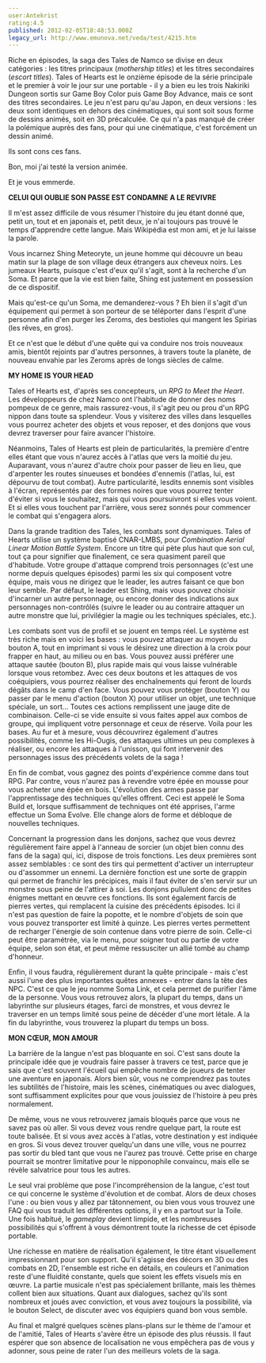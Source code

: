 ```yaml
---
user:Antekrist
rating:4.5
published: 2012-02-05T18:48:53.000Z
legacy_url: http://www.emunova.net/veda/test/4215.htm
---
```

Riche en épisodes, la saga des Tales de Namco se divise en deux catégories : les titres principaux (_mothership titles_) et les titres secondaires (_escort titles_). Tales of Hearts est le onzième épisode de la série principale et le premier à voir le jour sur une portable - il y a bien eu les trois Nakiriki Dungeon sortis sur Game Boy Color puis Game Boy Advance, mais ce sont des titres secondaires. Le jeu n'est paru qu'au Japon, en deux versions : les deux sont identiques en dehors des cinématiques, qui sont soit sous forme de dessins animés, soit en 3D précalculée. Ce qui n'a pas manqué de créer la polémique auprès des fans, pour qui une cinématique, c'est forcément un dessin animé.  

Ils sont cons ces fans.  

Bon, moi j'ai testé la version animée.  

Et je vous emmerde.  

  

**CELUI QUI OUBLIE SON PASSE EST CONDAMNE A LE REVIVRE**  

Il m'est assez difficile de vous résumer l'histoire du jeu étant donné que, petit un, tout et en japonais et, petit deux, je n'ai toujours pas trouvé le temps d'apprendre cette langue. Mais Wikipédia est mon ami, et je lui laisse la parole.  

Vous incarnez Shing Meteoryte, un jeune homme qui découvre un beau matin sur la plage de son village deux étrangers aux cheveux noirs. Les jumeaux Hearts, puisque c'est d'eux qu'il s'agit, sont à la recherche d'un Soma. Et parce que la vie est bien faite, Shing est justement en possession de ce dispositif.  

Mais qu'est-ce qu'un Soma, me demanderez-vous ? Eh bien il s'agit d'un équipement qui permet à son porteur de se téléporter dans l'esprit d'une personne afin d'en purger les Zeroms, des bestioles qui mangent les Spirias (les rêves, en gros).  

Et ce n'est que le début d'une quête qui va conduire nos trois nouveaux amis, bientôt rejoints par d'autres personnes, à travers toute la planète, de nouveau envahie par les Zeroms après de longs siècles de calme.  

  

**MY HOME IS YOUR HEAD**  

Tales of Hearts est, d'après ses concepteurs, un _RPG to Meet the Heart_. Les développeurs de chez Namco ont l'habitude de donner des noms pompeux de ce genre, mais rassurez-vous, il s'agit peu ou prou d'un RPG nippon dans toute sa splendeur. Vous y visiterez des villes dans lesquelles vous pourrez acheter des objets et vous reposer, et des donjons que vous devrez traverser pour faire avancer l'histoire.  

Néanmoins, Tales of Hearts est plein de particularités, la première d'entre elles étant que vous n'aurez accès à l'atlas que vers la moitié du jeu. Auparavant, vous n'aurez d'autre choix pour passer de lieu en lieu, que d'arpenter les routes sinueuses et bondées d'ennemis (l'atlas, lui, est dépourvu de tout combat). Autre particularité, lesdits ennemis sont visibles à l'écran, représentés par des formes noires que vous pourrez tenter d'éviter si vous le souhaitez, mais qui vous poursuivront si elles vous voient. Et si elles vous touchent par l'arrière, vous serez sonnés pour commencer le combat qui s'engagera alors.  

Dans la grande tradition des Tales, les combats sont dynamiques. Tales of Hearts utilise un système baptisé CNAR-LMBS, pour _Combination Aerial Linear Motion Battle System_. Encore un titre qui pète plus haut que son cul, tout ça pour signifier que finalement, ce sera quasiment pareil que d'habitude. Votre groupe d'attaque comprend trois personnages (c'est une norme depuis quelques épisodes) parmi les six qui composent votre équipe, mais vous ne dirigez que le leader, les autres faisant ce que bon leur semble. Par défaut, le leader est Shing, mais vous pouvez choisir d'incarner un autre personnage, ou encore donner des indications aux personnages non-contrôlés (suivre le leader ou au contraire attaquer un autre monstre que lui, privilégier la magie ou les techniques spéciales, etc.).  

Les combats sont vus de profil et se jouent en temps réel. Le système est très riche mais en voici les bases : vous pouvez attaquer au moyen du bouton A, tout en imprimant si vous le désirez une direction à la croix pour frapper en haut, au milieu ou en bas. Vous pouvez aussi préférer une attaque sautée (bouton B), plus rapide mais qui vous laisse vulnérable lorsque vous retombez. Avec ces deux boutons et les attaques de vos coéquipiers, vous pourrez réaliser des enchaînements qui feront de lourds dégâts dans le camp d'en face. Vous pouvez vous protéger (bouton Y) ou passer par le menu d'action (bouton X) pour utiliser un objet, une technique spéciale, un sort... Toutes ces actions remplissent une jauge dite de combinaison. Celle-ci se vide ensuite si vous faites appel aux combos de groupe, qui impliquent votre personnage et ceux de réserve. Voila pour les bases. Au fur et à mesure, vous découvrirez également d'autres possibilités, comme les Hi-Ougis, des attaques ultimes un peu complexes à réaliser, ou encore les attaques à l'unisson, qui font intervenir des personnages issus des précédents volets de la saga !  

En fin de combat, vous gagnez des points d'expérience comme dans tout RPG. Par contre, vous n'aurez pas à revendre votre épée en mousse pour vous acheter une épée en bois. L'évolution des armes passe par l'apprentissage des techniques qu'elles offrent. Ceci est appelé le Soma Build et, lorsque suffisamment de techniques ont été apprises, l'arme effectue un Soma Evolve. Elle change alors de forme et débloque de nouvelles techniques.  

Concernant la progression dans les donjons, sachez que vous devrez régulièrement faire appel à l'anneau de sorcier (un objet bien connu des fans de la saga) qui, ici, dispose de trois fonctions. Les deux premières sont assez semblables : ce sont des tirs qui permettent d'activer un interrupteur ou d'assommer un ennemi. La dernière fonction est une sorte de grappin qui permet de franchir les précipices, mais il faut éviter de s'en servir sur un monstre sous peine de l'attirer à soi. Les donjons pullulent donc de petites énigmes mettant en œuvre ces fonctions. Ils sont également farcis de pierres vertes, qui remplacent la cuisine des précédents épisodes. Ici il n'est pas question de faire la popotte, et le nombre d'objets de soin que vous pouvez transporter est limité à quinze. Les pierres vertes permettent de recharger l'énergie de soin contenue dans votre pierre de soin. Celle-ci peut être paramétrée, via le menu, pour soigner tout ou partie de votre équipe, selon son état, et peut même ressusciter un allié tombé au champ d'honneur.  

Enfin, il vous faudra, régulièrement durant la quête principale - mais c'est aussi l'une des plus importantes quêtes annexes - entrer dans la tête des NPC. C'est ce que le jeu nomme Soma Link, et cela permet de purifier l'âme de la personne. Vous vous retrouvez alors, la plupart du temps, dans un labyrinthe sur plusieurs étages, farci de monstres, et vous devrez le traverser en un temps limité sous peine de décéder d'une mort létale. A la fin du labyrinthe, vous trouverez la plupart du temps un boss.  

  

**MON CŒUR, MON AMOUR**  

La barrière de la langue n'est pas bloquante en soi. C'est sans doute la principale idée que je voudrais faire passer à travers ce test, parce que je sais que c'est souvent l'écueil qui empêche nombre de joueurs de tenter une aventure en japonais. Alors bien sûr, vous ne comprendrez pas toutes les subtilités de l'histoire, mais les scènes, cinématiques ou avec dialogues, sont suffisamment explicites pour que vous jouissiez de l'histoire à peu près normalement.  

De même, vous ne vous retrouverez jamais bloqués parce que vous ne savez pas où aller. Si vous devez vous rendre quelque part, la route est toute balisée. Et si vous avez accès à l'atlas, votre destination y est indiquée en gros. Si vous devez trouver quelqu'un dans une ville, vous ne pourrez pas sortir du bled tant que vous ne l'aurez pas trouvé. Cette prise en charge pourrait se montrer limitative pour le nipponophile convaincu, mais elle se révèle salvatrice pour tous les autres.  

Le seul vrai problème que pose l'incompréhension de la langue, c'est tout ce qui concerne le système d'évolution et de combat. Alors de deux choses l'une : ou bien vous y allez par tâtonnement, ou bien vous vous trouvez une FAQ qui vous traduit les différentes options, il y en a partout sur la Toile. Une fois habitué, le _gameplay_ devient limpide, et les nombreuses possibilités qui s'offrent à vous démontrent toute la richesse de cet épisode portable.  

Une richesse en matière de réalisation également, le titre étant visuellement impressionnant pour son support. Qu'il s'agisse des décors en 3D ou des combats en 2D, l'ensemble est riche en détails, en couleurs et l'animation reste d'une fluidité constante, quels que soient les effets visuels mis en œuvre. La partie musicale n'est pas spécialement brillante, mais les thèmes collent bien aux situations. Quant aux dialogues, sachez qu'ils sont nombreux et joués avec conviction, et vous avez toujours la possibilité, via le bouton Select, de discuter avec vos équipiers quand bon vous semble.  

Au final et malgré quelques scènes plans-plans sur le thème de l'amour et de l'amitié, Tales of Hearts s'avère être un épisode des plus réussis. Il faut espérer que son absence de localisation ne vous empêchera pas de vous y adonner, sous peine de rater l'un des meilleurs volets de la saga.